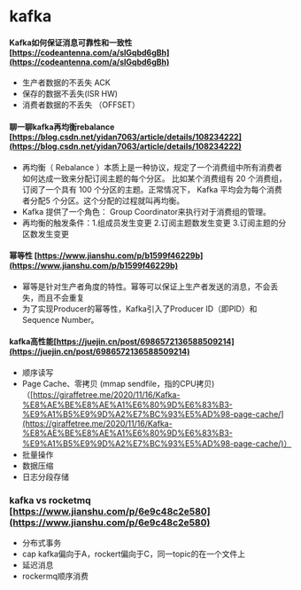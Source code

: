 # kafka

#### Kafka如何保证消息可靠性和一致性 [https://codeantenna.com/a/slGqbd6gBh](https://codeantenna.com/a/slGqbd6gBh)

* 生产者数据的不丢失 ACK
* 保存的数据不丢失(ISR HW)
* 消费者数据的不丢失 （OFFSET）

#### 聊一聊kafka再均衡rebalance [https://blog.csdn.net/yidan7063/article/details/108234222](https://blog.csdn.net/yidan7063/article/details/108234222)

* 再均衡（ Rebalance ）本质上是一种协议，规定了一个消费组中所有消费者如何达成一致来分配订阅主题的每个分区。 比如某个消费组有 20 个消费组，订阅了一个具有 100 个分区的主题。正常情况下， Kafka 平均会为每个消费者分配5 个分区。这个分配的过程就叫再均衡。
* Kafka 提供了一个角色： Group Coordinator来执行对于消费组的管理。
* 再均衡的触发条件：1.组成员发生变更  2.订阅主题数发生变更 3.订阅主题的分区数发生变更

#### 幂等性 [https://www.jianshu.com/p/b1599f46229b](https://www.jianshu.com/p/b1599f46229b)

* 幂等是针对生产者角度的特性。幂等可以保证上生产者发送的消息，不会丢失，而且不会重复
* 为了实现Producer的幂等性，Kafka引入了Producer ID（即PID）和Sequence Number。

#### kafka高性能[https://juejin.cn/post/6986572136588509214](https://juejin.cn/post/6986572136588509214)

* 顺序读写
* Page Cache、零拷贝 (mmap  sendfile，指的CPU拷贝)（[https://giraffetree.me/2020/11/16/Kafka-%E8%AE%BE%E8%AE%A1%E6%80%9D%E6%83%B3-%E9%A1%B5%E9%9D%A2%E7%BC%93%E5%AD%98-page-cache/](https://giraffetree.me/2020/11/16/Kafka-%E8%AE%BE%E8%AE%A1%E6%80%9D%E6%83%B3-%E9%A1%B5%E9%9D%A2%E7%BC%93%E5%AD%98-page-cache/)）
* 批量操作
* 数据压缩
* 日志分段存储

### kafka vs rocketmq [https://www.jianshu.com/p/6e9c48c2e580](https://www.jianshu.com/p/6e9c48c2e580)

* 分布式事务
* cap kafka偏向于A，rockert偏向于C，同一topic的在一个文件上
* 延迟消息
* rockermq顺序消费
